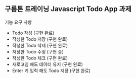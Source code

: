<h2>구름톤 트레이닝 Javascript Todo App 과제</h2>


기능 요구 사항


- Todo 작성 (구현 완료)
- 작성한 Todo 저장 (구현 완료)
- 작성한 Todo 삭제 (구현 완료)
- 저장한 Todo 수정 (구현 중)
- 작성한 Todo 체크 (구현 완료)
- 새로고침 해도 데이터 유지 (구현 완료)
- Enter 키 입력 해도 Todo 저장 (구현 완료)
